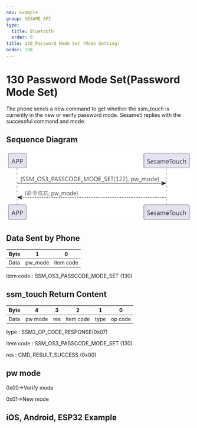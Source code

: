 ```yaml
---
nav: Example
group: SESAME API
type:
  title: Bluetooth
  order: 0
title: 130_Password Mode Set (Mode Setting)
order: 130
---
```


# 130 Password Mode Set(Password Mode Set)

The phone sends a new command to get whether the ssm_touch is currently in the new or verify password mode. Sesame5 replies with the successful command and mode.

## Sequence Diagram

<p align="left" >
  <img src="./src/pw_mode_set/pw_mode_set.png" alt="" title="">
</p>

## Data Sent by Phone

| Byte |    1    |     0     |
| ---- | :-----: | :-------: |
| Data | pw_mode | item code |

item code : SSM_OS3_PASSCODE_MODE_SET (130)

## ssm_touch Return Content

| Byte |    4    |  3  |     2     |  1   |    0    |
| ---- | :-----: | :-: | :-------: | :--: | :-----: |
| Data | pw mode | res | item code | type | op code |

type : SSM2_OP_CODE_RESPONSE(0x07)

item code : SSM_OS3_PASSCODE_MODE_SET (130)

res : CMD_RESULT_SUCCESS (0x00)

## pw mode

0x00->Verify mode

0x01->New mode

## iOS, Android, ESP32 Example

<CustomBashOSPlatformPwModeSet ios='true' android='true'  esp32='true'/> 

<!--
## Android Example

```jsx | pure
    override fun keyBoardPassCodeModeSet(mode: Byte, result: CHResult<CHEmpty>) {
        if (checkBle(result)) return
        sendCommand(SesameOS3Payload(SesameItemCode.SSM_OS3_PASSCODE_MODE_SET.value, byteArrayOf(mode))) { res ->
            result.invoke(Result.success(CHResultState.CHResultStateBLE(CHEmpty())))
        }
    }
```

## iOS Example

```jsx | pure
    func passCodeModeSet(mode: UInt8, result: @escaping (CHResult<CHEmpty>)) {
        if (self.checkBle(result)) { return }

        sendCommand(.init(.SSM_OS3_PASSCODE_MODE_SET,Data([mode]))) { _ in
            result(.success(CHResultStateNetworks(input: CHEmpty())))
        }
    }
```

## ESP Example

```jsx | pure

``` -->
